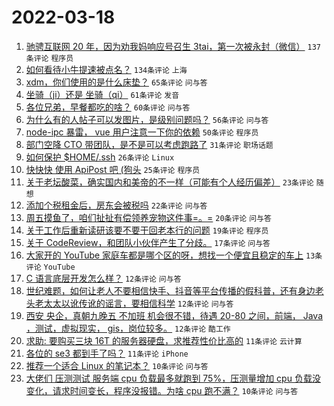 # 2022-03-18

1. [驰骋互联网 20 年，因为劝我妈响应号召生 3tai，第一次被永封（微信）](https://www.v2ex.com/t/841177) `137条评论` `程序员`
1. [如何看待小牛提速被点名？](https://www.v2ex.com/t/841169) `134条评论` `上海`
1. [xdm，你们使用的是什么床垫？](https://www.v2ex.com/t/841183) `65条评论` `问与答`
1. [坐骑（ji）还是 坐骑（qi）](https://www.v2ex.com/t/841179) `61条评论` `发音`
1. [各位兄弟，早餐都吃的啥？](https://www.v2ex.com/t/841202) `60条评论` `问与答`
1. [为什么有的人帖子可以发图片，是级别问题吗？](https://www.v2ex.com/t/841232) `56条评论` `问与答`
1. [node-ipc 暴雷， vue 用户注意一下你的依赖](https://www.v2ex.com/t/841188) `50条评论` `程序员`
1. [部门空降 CTO 带团队，是不是可以考虑跑路了](https://www.v2ex.com/t/841224) `31条评论` `职场话题`
1. [如何保护 $HOME/.ssh](https://www.v2ex.com/t/841221) `26条评论` `Linux`
1. [快快快 使用 ApiPost 吧 (狗头](https://www.v2ex.com/t/841241) `25条评论` `程序员`
1. [关于老坛酸菜，确实国内和美帝的不一样（可能有个人经历偏差）](https://www.v2ex.com/t/841259) `23条评论` `随想`
1. [添加个税租金后，房东会被税吗](https://www.v2ex.com/t/841200) `22条评论` `问与答`
1. [周五摸鱼了，咱们扯扯有偿领养宠物这件事=。=](https://www.v2ex.com/t/841192) `20条评论` `问与答`
1. [关于工作后重新读研该要不要干回老本行的问题](https://www.v2ex.com/t/841193) `19条评论` `程序员`
1. [关于 CodeReview，和团队小伙伴产生了分歧。](https://www.v2ex.com/t/841208) `17条评论` `问与答`
1. [大家开的 YouTube 家庭车都是哪个区的呀，想找一个便宜且稳定的车上](https://www.v2ex.com/t/841186) `13条评论` `YouTube`
1. [C 语言底层开发怎么样？](https://www.v2ex.com/t/841252) `12条评论` `问与答`
1. [世纪难题，如何让老人不要相信快手、抖音等平台传播的假科普，还有身边老头老太太以讹传讹的谣言，要相信科学](https://www.v2ex.com/t/841178) `12条评论` `问与答`
1. [西安 央企，真朝九晚五 不加班 机会很不错，待遇 20-80 之间，前端， Java ，测试，虚拟现实， gis，岗位较多。](https://www.v2ex.com/t/841171) `12条评论` `酷工作`
1. [求助: 要购买三块 16T 的服务器硬盘，求推荐性价比高的](https://www.v2ex.com/t/841228) `11条评论` `云计算`
1. [各位的 se3 都到手了吗？](https://www.v2ex.com/t/841181) `11条评论` `iPhone`
1. [推荐一个适合 Linux 的笔记本？](https://www.v2ex.com/t/841271) `10条评论` `问与答`
1. [大佬们 压测测试 服务端 cpu 负载最多就跑到 75%，压测量增加 cpu 负载没变化，请求时间变长，程序没报错。为啥 cpu 跑不满？](https://www.v2ex.com/t/841245) `10条评论` `问与答`
